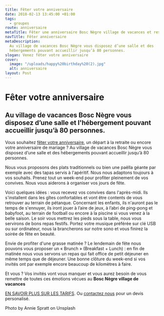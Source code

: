 ```yaml
---
title: Fêter votre anniversaire
date: 2018-02-13 13:45:00 +01:00
tags:
  - groupes
route: anniversaire
metaTitle: Fêter une anniversaire Bosc Nègre village de vacances et restaurant
navTitle: Fêter anniversaire
metaDescription:
  Au village de vacances Bosc Nègre vous disposez d’une salle et des
  hébergements pouvant accueillir jusqu’à 80 personnes.
slogan: Venez fêter votre anniversaire
cover:
  image: "/uploads/happy%20birthday%20(2).jpg"
  alt: anniversaire
layout: Post
---
```


# Fêter votre anniversaire

## Au village de vacances Bosc Nègre vous disposez d’une salle et l'hébergement pouvant accueillir jusqu’à 80 personnes.

Vous souhaitez [fêter votre anniversaire](https://www.boscnegre-vacances.com/groupes/anniversaires/), un départ à la retraite ou encore votre anniversaire de mariage ? Au village de vacances Bosc Nègre vous disposez d’une salle et des hébergements pouvant accueillir jusqu’à 80 personnes.

Nous vous proposons des plats traditionnels ou bien une paëlla géante par exemple avec des tapas servis à l'apéritif. Nous nous adaptons toujours à vos souhaits.
Prenez tout un week-end pour profiter pleinement de vos convives. Nous vous aiderons à organiser vos jours de fête.

Voici quelques idées : vous recevez vos convives dans l'après-midi. Ils s'installent dans les gîtes confortables et vont être contents de vous retrouver au terrain de pétanque. Concernant les enfants, ils n'auront pas le temps de s'ennuyer, ils iront jouer à l’aire de jeux, à l’abri de ping-pong et babyfoot, au terrain de football ou encore à la piscine si vous venez à la belle saison.
Le soir vous mettrez les pieds sous la table, nous vous servirons de bons repas festifs. Portez votre musique préférée sur clé USB ou sur ordinateur, nous la brancherons sur notre sono et vous finirez la soirée de fête en beauté.

Envie de profiter d'une grasse matinée ? Le lendemain de fête nous pouvons vous proposer un « Brunch » (Breakfast + Lunch) : en fin de matinée nous vous servons un repas qui fait office de petit déjeuner en même temps que de déjeuner. Une bonne clôture du week-end si vos invités ont par exemple encore beaucoup de kilomètres à faire.

Et vous ? Vos invités vont vous manquer et vous aurez besoin de vous remettre de toutes ces émotions vécues au **Bosc Nègre village de vacances**

[EN SAVOIR PLUS SUR LES TARIFS](/groupes/anniversaires/). Ou [contactez nous](/contact/) pour un devis personalisé.

Photo by Annie Spratt on Unsplash
